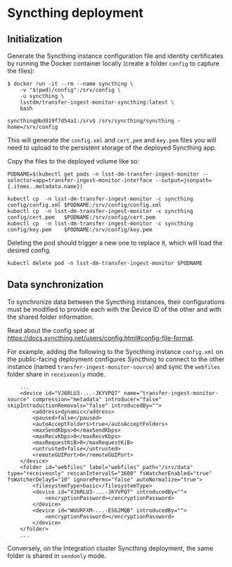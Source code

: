 Syncthing deployment
=============================

Initialization
------------------------------

Generate the Syncthing instance configuration file and identity certificates by running the Docker container locally (create a folder `config` to capture the files):

```
$ docker run -it --rm --name syncthing \
    -v "$(pwd)/config":/srv/config \
    -u syncthing \
    lsstdm/transfer-ingest-monitor-syncthing:latest \
    bash

syncthing@bd919f7d54a1:/srv$ /srv/syncthing/syncthing -home=/srv/config
```

This will generate the `config.xml` and `cert.pem` and `key.pem` files you will need to upload to the persistent storage of the deployed Syncthing app.

Copy the files to the deployed volume like so:

```
PODNAME=$(kubectl get pods -n lsst-dm-transfer-ingest-monitor --selector=app=transfer-ingest-monitor-interface --output=jsonpath={.items..metadata.name})

kubectl cp  -n lsst-dm-transfer-ingest-monitor -c syncthing config/config.xml $PODNAME:/srv/config/config.xml
kubectl cp  -n lsst-dm-transfer-ingest-monitor -c syncthing config/cert.pem   $PODNAME:/srv/config/cert.pem
kubectl cp  -n lsst-dm-transfer-ingest-monitor -c syncthing config/key.pem    $PODNAME:/srv/config/key.pem

```

Deleting the pod should trigger a new one to replace it, which will load the desired config.

```
kubectl delete pod -n lsst-dm-transfer-ingest-monitor $PODNAME 
```

Data synchronization
------------------------------

To synchronize data between the Syncthing instances, their configurations must be modified to provide each with the Device ID of the other and with the shared folder information.

Read about the config spec at https://docs.syncthing.net/users/config.html#config-file-format.

For example, adding the following to the Syncthing instance `config.xml` on the public-facing deployment configures Syncthing to connect to the other instance (named `transfer-ingest-monitor-source`) and sync the `webfiles` folder share in `receiveonly` mode.

```
    ...
    <device id="VJ6RLU3-...-JKYVPQ7" name="transfer-ingest-monitor-source" compression="metadata" introducer="false" skipIntroductionRemovals="false" introducedBy="">
        <address>dynamic</address>
        <paused>false</paused>
        <autoAcceptFolders>true</autoAcceptFolders>
        <maxSendKbps>0</maxSendKbps>
        <maxRecvKbps>0</maxRecvKbps>
        <maxRequestKiB>0</maxRequestKiB>
        <untrusted>false</untrusted>
        <remoteGUIPort>0</remoteGUIPort>
    </device>
    <folder id="webfiles" label="webfiles" path="/srv/data" type="receiveonly" rescanIntervalS="3600" fsWatcherEnabled="true" fsWatcherDelayS="10" ignorePerms="false" autoNormalize="true">
        <filesystemType>basic</filesystemType>
        <device id="VJ6RLU3-...-JKYVPQ7" introducedBy="">
            <encryptionPassword></encryptionPassword>
        </device>
        <device id="WUURFXM-...-E56JMQB" introducedBy="">
            <encryptionPassword></encryptionPassword>
        </device>
    </folder>
    ...
```

Conversely, on the Integration cluster Syncthing deployment, the same folder is shared in `sendonly` mode.